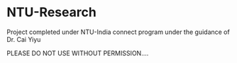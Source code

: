 # NTU-Research
Project completed under NTU-India connect program under the guidance of Dr. Cai Yiyu

PLEASE DO NOT USE WITHOUT PERMISSION....
